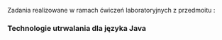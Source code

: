 Zadania realizowane w ramach ćwiczeń laboratoryjnych z przedmoitu :

<h3> Technologie utrwalania dla języka Java </h3>
